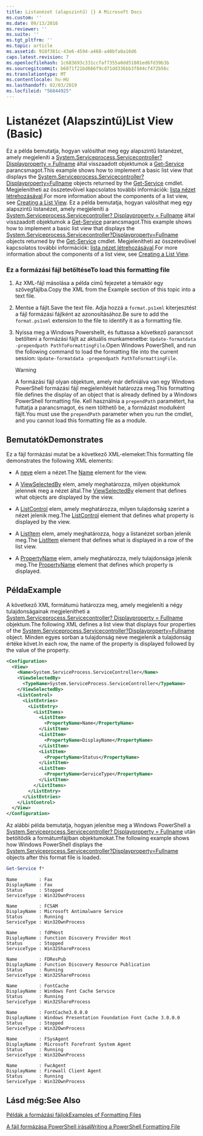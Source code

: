 ```yaml
---
title: Listanézet (alapszintű) |} A Microsoft Docs
ms.custom: ''
ms.date: 09/13/2016
ms.reviewer: ''
ms.suite: ''
ms.tgt_pltfrm: ''
ms.topic: article
ms.assetid: 918f381c-43e6-4594-a468-a40bfa8a16d6
caps.latest.revision: 7
ms.openlocfilehash: 1c683693c331ccfaf7355a0dd51801ed6fd39b3b
ms.sourcegitcommit: b6871f21bd666f9cd71dd336bb3f844cf472b56c
ms.translationtype: MT
ms.contentlocale: hu-HU
ms.lasthandoff: 02/03/2019
ms.locfileid: "56844925"
---
```

# <a name="list-view-basic"></a><span data-ttu-id="5095b-102">Listanézet (Alapszintű)</span><span class="sxs-lookup"><span data-stu-id="5095b-102">List View (Basic)</span></span>

<span data-ttu-id="5095b-103">Ez a példa bemutatja, hogyan valósíthat meg egy alapszintű listanézet, amely megjeleníti a [System.Serviceprocess.Servicecontroller? Displayproperty = Fullname](/dotnet/api/System.ServiceProcess.ServiceController) által visszaadott objektumok a [Get-Service](/powershell/module/microsoft.powershell.management/get-service) parancsmagot.</span><span class="sxs-lookup"><span data-stu-id="5095b-103">This example shows how to implement a basic list view that displays the [System.Serviceprocess.Servicecontroller?Displayproperty=Fullname](/dotnet/api/System.ServiceProcess.ServiceController) objects returned by the [Get-Service](/powershell/module/microsoft.powershell.management/get-service) cmdlet.</span></span> <span data-ttu-id="5095b-104">Megjelenítheti az összetevőivel kapcsolatos további információk: [lista nézet létrehozásával](./creating-a-list-view.md).</span><span class="sxs-lookup"><span data-stu-id="5095b-104">For more information about the components of a list view, see [Creating a List View](./creating-a-list-view.md).</span></span>
<span data-ttu-id="5095b-105">Ez a példa bemutatja, hogyan valósíthat meg egy alapszintű listanézet, amely megjeleníti a [System.Serviceprocess.Servicecontroller? Displayproperty = Fullname](/dotnet/api/System.ServiceProcess.ServiceController) által visszaadott objektumok a [Get-Service](/powershell/module/microsoft.powershell.management/get-service) parancsmagot.</span><span class="sxs-lookup"><span data-stu-id="5095b-105">This example shows how to implement a basic list view that displays the [System.Serviceprocess.Servicecontroller?Displayproperty=Fullname](/dotnet/api/System.ServiceProcess.ServiceController) objects returned by the [Get-Service](/powershell/module/microsoft.powershell.management/get-service) cmdlet.</span></span> <span data-ttu-id="5095b-106">Megjelenítheti az összetevőivel kapcsolatos további információk: [lista nézet létrehozásával](./creating-a-list-view.md).</span><span class="sxs-lookup"><span data-stu-id="5095b-106">For more information about the components of a list view, see [Creating a List View](./creating-a-list-view.md).</span></span>

### <a name="to-load-this-formatting-file"></a><span data-ttu-id="5095b-107">Ez a formázási fájl betöltése</span><span class="sxs-lookup"><span data-stu-id="5095b-107">To load this formatting file</span></span>

1. <span data-ttu-id="5095b-108">Az XML-fájl másolása a példa című fejezetet a témakör egy szövegfájlba.</span><span class="sxs-lookup"><span data-stu-id="5095b-108">Copy the XML from the Example section of this topic into a text file.</span></span>

2. <span data-ttu-id="5095b-109">Mentse a fájlt.</span><span class="sxs-lookup"><span data-stu-id="5095b-109">Save the text file.</span></span> <span data-ttu-id="5095b-110">Adja hozzá a `format.ps1xml` kiterjesztést a fájl formázási fájlként az azonosításához.</span><span class="sxs-lookup"><span data-stu-id="5095b-110">Be sure to add the `format.ps1xml` extension to the file to identify it as a formatting file.</span></span>

3. <span data-ttu-id="5095b-111">Nyissa meg a Windows Powershellt, és futtassa a következő parancsot betölteni a formázási fájlt az aktuális munkamenetbe: `Update-formatdata -prependpath PathToFormattingFile`.</span><span class="sxs-lookup"><span data-stu-id="5095b-111">Open Windows PowerShell, and run the following command to load the formatting file into the current session: `Update-formatdata -prependpath PathToFormattingFile`.</span></span>

   > [!WARNING]
   > <span data-ttu-id="5095b-112">A formázási fájl olyan objektum, amely már definiálva van egy Windows PowerShell formázási fájl megjelenítését határozza meg.</span><span class="sxs-lookup"><span data-stu-id="5095b-112">This formatting file defines the display of an object that is already defined by a Windows PowerShell formatting file.</span></span> <span data-ttu-id="5095b-113">Kell használnia a `prependPath` paramétert, ha futtatja a parancsmagot, és nem tölthető be, a formázást modulként fájlt.</span><span class="sxs-lookup"><span data-stu-id="5095b-113">You must use the `prependPath` parameter when you run the cmdlet, and you cannot load this formatting file as a module.</span></span>

## <a name="demonstrates"></a><span data-ttu-id="5095b-114">Bemutatók</span><span class="sxs-lookup"><span data-stu-id="5095b-114">Demonstrates</span></span>

<span data-ttu-id="5095b-115">Ez a fájl formázási mutat be a következő XML-elemeket:</span><span class="sxs-lookup"><span data-stu-id="5095b-115">This formatting file demonstrates the following XML elements:</span></span>

- <span data-ttu-id="5095b-116">A [neve](./name-element-for-view-format.md) elem a nézet.</span><span class="sxs-lookup"><span data-stu-id="5095b-116">The [Name](./name-element-for-view-format.md) element for the view.</span></span>

- <span data-ttu-id="5095b-117">A [ViewSelectedBy](./viewselectedby-element-format.md) elem, amely meghatározza, milyen objektumok jelennek meg a nézet által.</span><span class="sxs-lookup"><span data-stu-id="5095b-117">The [ViewSelectedBy](./viewselectedby-element-format.md) element that defines what objects are displayed by the view.</span></span>

- <span data-ttu-id="5095b-118">A [ListControl](./listcontrol-element-format.md) elem, amely meghatározza, milyen tulajdonság szerint a nézet jelenik meg.</span><span class="sxs-lookup"><span data-stu-id="5095b-118">The [ListControl](./listcontrol-element-format.md) element that defines what property is displayed by the view.</span></span>

- <span data-ttu-id="5095b-119">A [ListItem](./listitem-element-for-listitems-for-listcontrol-format.md) elem, amely meghatározza, hogy a listanézet sorban jelenik meg.</span><span class="sxs-lookup"><span data-stu-id="5095b-119">The [ListItem](./listitem-element-for-listitems-for-listcontrol-format.md) element that defines what is displayed in a row of the list view.</span></span>

- <span data-ttu-id="5095b-120">A [PropertyName](./propertyname-element-for-listitem-for-listcontrol-format.md) elem, amely meghatározza, mely tulajdonsága jelenik meg.</span><span class="sxs-lookup"><span data-stu-id="5095b-120">The [PropertyName](./propertyname-element-for-listitem-for-listcontrol-format.md) element that defines which property is displayed.</span></span>

## <a name="example"></a><span data-ttu-id="5095b-121">Példa</span><span class="sxs-lookup"><span data-stu-id="5095b-121">Example</span></span>

<span data-ttu-id="5095b-122">A következő XML formátumú határozza meg, amely megjeleníti a négy tulajdonságainak megjelenítheti a [System.Serviceprocess.Servicecontroller? Displayproperty = Fullname](/dotnet/api/System.ServiceProcess.ServiceController) objektum.</span><span class="sxs-lookup"><span data-stu-id="5095b-122">The following XML defines a list view that displays four properties of the [System.Serviceprocess.Servicecontroller?Displayproperty=Fullname](/dotnet/api/System.ServiceProcess.ServiceController) object.</span></span> <span data-ttu-id="5095b-123">Minden egyes sorban a tulajdonság neve megjelenik a tulajdonság értéke követ.</span><span class="sxs-lookup"><span data-stu-id="5095b-123">In each row, the name of the property is displayed followed by the value of the property.</span></span>

```xml
<Configuration>
  <View>
    <Name>System.ServiceProcess.ServiceController</Name>
    <ViewSelectedBy>
      <TypeName>System.ServiceProcess.ServiceController</TypeName>
    </ViewSelectedBy>
    <ListControl>
      <ListEntries>
        <ListEntry>
          <ListItems>
            <ListItem>
              <PropertyName>Name</PropertyName>
            </ListItem>
            <ListItem>
              <PropertyName>DisplayName</PropertyName>
            </ListItem>
            <ListItem>
              <PropertyName>Status</PropertyName>
            </ListItem>
            <ListItem>
              <PropertyName>ServiceType</PropertyName>
            </ListItem>
          </ListItems>
        </ListEntry>
      </ListEntries>
    </ListControl>
  </View>
</Configuration>
```

<span data-ttu-id="5095b-124">Az alábbi példa bemutatja, hogyan jelenítse meg a Windows PowerShell a [System.Serviceprocess.Servicecontroller? Displayproperty = Fullname](/dotnet/api/System.ServiceProcess.ServiceController) után betöltődik a formátumfájlban objektumokat.</span><span class="sxs-lookup"><span data-stu-id="5095b-124">The following example shows how Windows PowerShell displays the [System.Serviceprocess.Servicecontroller?Displayproperty=Fullname](/dotnet/api/System.ServiceProcess.ServiceController) objects after this format file is loaded.</span></span>

```powershell
Get-Service f*
```

```output
Name        : Fax
DisplayName : Fax
Status      : Stopped
ServiceType : Win32OwnProcess

Name        : FCSAM
DisplayName : Microsoft Antimalware Service
Status      : Running
ServiceType : Win32OwnProcess

Name        : fdPHost
DisplayName : Function Discovery Provider Host
Status      : Stopped
ServiceType : Win32ShareProcess

Name        : FDResPub
DisplayName : Function Discovery Resource Publication
Status      : Running
ServiceType : Win32ShareProcess

Name        : FontCache
DisplayName : Windows Font Cache Service
Status      : Running
ServiceType : Win32ShareProcess

Name        : FontCache3.0.0.0
DisplayName : Windows Presentation Foundation Font Cache 3.0.0.0
Status      : Stopped
ServiceType : Win32OwnProcess

Name        : FSysAgent
DisplayName : Microsoft Forefront System Agent
Status      : Running
ServiceType : Win32OwnProcess

Name        : FwcAgent
DisplayName : Firewall Client Agent
Status      : Running
ServiceType : Win32OwnProcess
```

## <a name="see-also"></a><span data-ttu-id="5095b-125">Lásd még:</span><span class="sxs-lookup"><span data-stu-id="5095b-125">See Also</span></span>

[<span data-ttu-id="5095b-126">Példák a formázási fájlok</span><span class="sxs-lookup"><span data-stu-id="5095b-126">Examples of Formatting Files</span></span>](./examples-of-formatting-files.md)

[<span data-ttu-id="5095b-127">A fájl formázása PowerShell írása</span><span class="sxs-lookup"><span data-stu-id="5095b-127">Writing a PowerShell Formatting File</span></span>](./writing-a-powershell-formatting-file.md)

